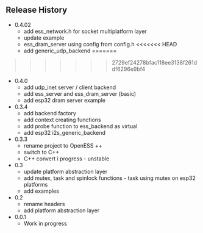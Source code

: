 
## Release History
* 0.4.02
  - add ess_network.h for socket multiplatform layer
  - update example
  - ess_dram_server using config from config.h
<<<<<<< HEAD
  - add generic_udp_backend
=======
>>>>>>> 2729ef24278bfac118ee3138f261ddf6296e9bf4
* 0.4.0
  - add udp_inet server / client backend
  - add ess_server and ess_dram_server (basic)
  - add esp32 dram server example
* 0.3.4
  - add backend factory
  - add context creating functions
  - add probe function to ess_backend as virtual
  - add esp32 i2s_generic_backend
* 0.3.3
  - rename project to OpenESS ++
  - switch to C++
  - C++ convert i progress - unstable
* 0.3
  - update platform abstraction layer
  - add mutex, task and spinlock functions - task using mutex on esp32 platforms
  - add examples
* 0.2
  - rename headers
  - add platform abstraction layer
* 0.0.1
  - Work in progress
